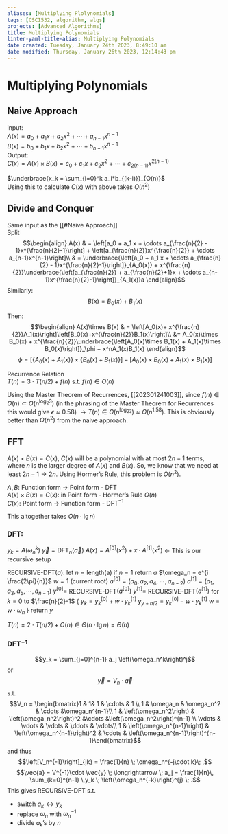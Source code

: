 ```yaml
---
aliases: [Multiplying Plolynomials]
tags: [CSCI532, algorithm, algs]
projects: [Advanced Algorithms]
title: Multiplying Polynomials
linter-yaml-title-alias: Multiplying Polynomials
date created: Tuesday, January 24th 2023, 8:49:10 am
date modified: Thursday, January 26th 2023, 12:14:43 pm
---
```


# Multiplying Polynomials

## Naive Approach

input:  
	$A(x) = a_0 + a_1 x + a_2 x^2 + \cdots +a_{n-1}x^{n-1}$  
	$B(x) = b_0 + b_1 x + b_2 x^2 + \cdots +b_{n-1}x^{n-1}$  
Output:  
	$C(x) = A(x) \times B(x) = c_0 + c_1 x + c_2 x^2 + \cdots +c_{2(n-1)}x^{2(n-1)}$

$\underbrace{x_k = \sum_{i=0}^k a_i*b_{(k-i)}}_{O(n)}$  
Using this to calculate $C(x)$ with above takes $O(n^2)$

## Divide and Conquer

Same input as the [[#Naive Approach]]  
Split  
	$$\begin{align}  
	A(x) & = \left[a_0 + a_1 x + \cdots a_{\frac{n}{2} - 1}x^{\frac{n}{2}-1}\right] + \left[a_{\frac{n}{2}}x^{\frac{n}{2}} + \cdots a_{n-1}x^{n-1}\right]\\  
	& = \underbrace{\left[a_0 + a_1 x + \cdots a_{\frac{n}{2} - 1}x^{\frac{n}{2}-1}\right]}_{A_0(x)} + x^{\frac{n}{2}}\underbrace{\left[a_{\frac{n}{2}} + a_{\frac{n}{2}+1}x + \cdots a_{n-1}x^{\frac{n}{2}-1}\right]}_{A_1(x)}a  
	\end{align}$$	Similarly:  
	$$B(x)= B_0(x)+B_1(x)$$  

Then:  
	$$\begin{align}  
	A(x)\times B(x) & = \left[A_0(x)+ x^{\frac{n}{2}}A_1(x)\right]\left[B_0(x)+x^{\frac{n}{2}}B_1(x)\right]\\ &= A_0(x)\times B_0(x) + x^{\frac{n}{2}}\underbrace{\left[A_0(x)\times B_1(x) + A_1(x)\times B_0(x)\right]}_\phi + x^nA_1(x)B_1(x)  
	\end{align}$$$$\phi = \left[\left\{A_0(x)+A_1(x)\right\}\times \left\{B_0(x)+B_1(x)\right\}\right] - \left[A_0(x)\times B_0(x) + A_1(x)\times B_1(x)\right]$$

Recurrence Relation  
$T(n) = 3 \cdot T(n/2) + f(n)$ s.t. $f(n) \in O(n)$

Using the Master Theorem of Recurrences, [[202301241003]], since $f(n)\in O(n) \subset O(n^{\log_2 3})$ (in the phrasing of the Master Theorem for Recurrences this would give $\epsilon \approx 0.58$) $\rightarrow T(n)\in \Theta\left(n^{\log_23}\right) \approx \Theta \left(n^{1.58}\right)$. This is obviously better than $O(n^2)$ from the naive approach.  

## FFT
$A(x)\times B(x)=C(x)$, $C(x)$ will be a polynomial with at most $2n-1$ terms, where $n$ is the larger degree of $A(x)$ and $B(x)$. So, we know that we need at least $2n-1 \rightarrow 2n$. Using Hormer’s Rule, this problem is $O(n^2)$.

$A, B$: Function form $\rightarrow$ Point form - DFT  
$A(x)\times B(x) = C(x)$: in Point form - Hormer’s Rule $O(n)$  
$C(x)$: Point form $\rightarrow$ Function form - DFT$^{-1}$

This altogether takes $O(n \cdot \lg n)$  

### DFT:
$y_k = A\left(\omega_n^k\right)$
$\vec{y} = \text{DFT}_n\left(\vec{a}\right)$
$A(x)= A^{[0]}\left(x^2\right)+x\cdot A^{[1]}\left(x^2\right)$ $\longleftarrow$ This is our recursive setup

RECURSIVE-DFT$(a)$:
	let $n = \text{length(a)}$ 
	if $n = 1$ 
		return $a$
	$\omega_n = e^{i \frac{2\pi}{n}}$
	$w = 1$                (current root)
	$a^{[0]} = \left(a_0, a_2, a_4, \cdots , a_{n-2}\right)$
	$a^{[1]} = \left(a_1, a_3, a_5, \cdots, a_{n-1}\right)$
	$y^{[0]} =$ RECURSIVE-DFT$\left(a^{[0]}\right)$
	$y^{[1]} =$ RECURSIVE-DFT$\left(a^{[1]}\right)$
	for $k = 0$ to $\frac{n}{2}-1$ {
		$y_k = y_k^{[0]} + w \cdot y_k^{[1]}$
		$y_{y + n/2} = y_k^{[0]} - w \cdot y_k^{[1]}$
		$w = w\cdot \omega_n$
	}
	return $y$ 

$T(n) = 2\cdot T(n/2)+O(n) \in \Theta\left(n\cdot\lg n\right) = \tilde{\Theta} (n)$ 

### DFT$^{-1}$ 
$$y_k = \sum_{j=0}^{n-1} a_j \left(\omega_n^k\right)^j$$
or $$\vec{y}= V_n \cdot \vec{a}$$
s.t. $$V_n = \begin{bmatrix}1 & 1& 1 & \cdots & 1 \\ 1 & \omega_n & \omega_n^2 & \cdots &\omega_n^{n-1}\\ 1 & \left(\omega_n^2\right) & \left(\omega_n^2\right)^2 &\cdots &\left(\omega_n^2\right)^{n-1} \\ \vdots & \vdots & \vdots & \ddots & \vdots\\ 1 & \left(\omega_n^{n-1}\right) & \left(\omega_n^{n-1}\right)^2 & \cdots & \left(\omega_n^{n-1}\right)^{n-1}\end{bmatrix}$$ and thus $$\left[V_n^{-1}\right]_{jk} = \frac{1}{n} \; \omega_n^{-j\cdot k}\; ,$$$$\vec{a} = V^{-1}\cdot \vec{y} \; \longrightarrow \; a_j = \frac{1}{n}\, \sum_{k=0}^{n-1} \,y_k \; \left(\omega_n^{-k}\right)^{j} \; .$$This gives RECURSIVE-DFT s.t. 
- switch $a_k \longleftrightarrow y_k$ 
- replace $\omega_n$ with $\omega_n^{-1}$
- divide $a_k$’s by $n$

